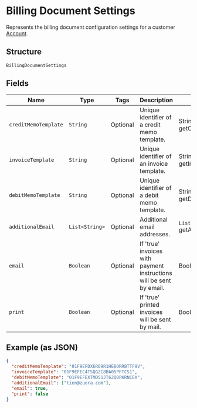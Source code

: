 # Billing Document Settings

Represents the billing document configuration settings for a customer [Account](/doc/account.md).

## Structure

`BillingDocumentSettings`

## Fields

| Name | Type | Tags | Description | Getter |
|  --- | --- | --- | --- | --- |
| `creditMemoTemplate` | `String` | Optional | Unique identifier of a credit memo template. | String getCreditMemoTemplate() |
| `invoiceTemplate` | `String` | Optional | Unique identifier of an invoice template. | String getInvoiceTemplate() |
| `debitMemoTemplate` | `String` | Optional | Unique identifier of a debit memo template. | String getDebitMemoTemplate() |
| `additionalEmail` | `List<String>` | Optional | Additional email addresses. | `List<String>` getAdditionalEmail() |
| `email` | `Boolean` | Optional | If 'true' invoices with payment instructions will be sent by email. | Boolean getEmail() |
| `print` | `Boolean` | Optional | If 'true' printed invoices will be sent by mail. | Boolean getPrint() |

## Example (as JSON)

```json
{
  "creditMemoTemplate": "01F9EFDX6R09R1HE80RRBTTF9V",
  "invoiceTemplate": "01F9EFEC4TSQGZC8BA05PFTCS1",
  "debitMemoTemplate": "01F9EFEXTMD51JT62Q0PKRNCEX",
  "additionalEmail": ["tien@zuora.com"],
  "email": true,
  "print": false
}
```
